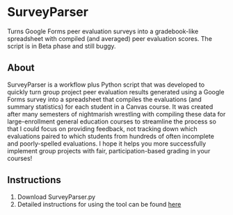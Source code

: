 # SurveyParser
Turns Google Forms peer evaluation surveys into a gradebook-like spreadsheet with compiled (and averaged) peer evaluation scores.
The script is in Beta phase and still buggy.
## About
SurveyParser is a workflow plus Python script that was developed to quickly turn group project peer evaluation results generated using a Google Forms survey into a spreadsheet that compiles the evaluations (and summary statistics) for each student in a Canvas course. It was created after many semesters of nightmarish wrestling with compiling these data for large-enrollment general education courses to streamline the process so that I could focus on providing feedback, not tracking down which evaluations paired to which students from hundreds of often incomplete and poorly-spelled evaluations. I hope it helps you more successfully implement group projects with fair, participation-based grading in your courses!
## Instructions
1. Download SurveyParser.py
2. Detailed instructions for using the tool can be found <a href="https://docs.google.com/document/d/1QMVTtaXfieeqiU-wB984zE5TGr7Na4YBNKin5twGjwg/">here</a>
